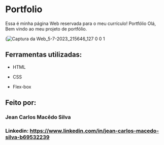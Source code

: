 # Portfolio
Essa é minha página Web reservada para o meu currículo!
 Portfólio Olá, Bem vindo ao meu projeto de portfólio.

(![Captura da Web_5-7-2023_215646_127 0 0 1](https://github.com/JecaGod/Portfolio/assets/129800662/89e6d3a2-53e7-4fd6-b875-04e2759abdfc)

## Ferramentas utilizadas:

* HTML

* CSS

* Flex-box

## Feito por:

### Jean Carlos Macêdo Silva

### Linkedin: https://www.linkedin.com/in/jean-carlos-macedo-silva-b69532239

```
